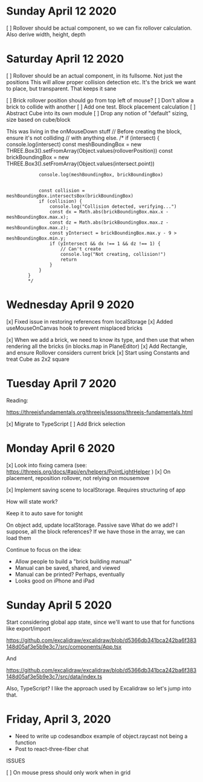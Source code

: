 # Sunday April 12 2020

[ ] Rollover should be actual component, so we can fix
    rollover calculation. Also derive width, height, depth

# Saturday April 12 2020

[ ] Rollover should be an actual component, in its fullsome. Not just the positions
        This will allow proper collision detection etc.
        It's the brick we want to place, but transparent. That keeps it sane

[ ] Brick rollover position should go from top left of mouse?
[ ] Don't allow a brick to collide with another
[ ] Add one test. Block placement calculation
[ ] Abstract Cube into its own module
[ ] Drop any notion of "default" sizing, size based on cube/block

This was living in the onMouseDown stuff
            // Before creating the block, ensure it's not colliding
            // with anything else.
            /*
            if (intersect) {
                console.log(intersect)
                const meshBoundingBox = new THREE.Box3().setFromArray(Object.values(rolloverPosition))
                const brickBoundingBox = new THREE.Box3().setFromArray(Object.values(intersect.point))

                console.log(meshBoundingBox, brickBoundingBox)


                const collision = meshBoundingBox.intersectsBox(brickBoundingBox)
                if (collision) {
                    console.log("Collision detected, verifying...")
                    const dx = Math.abs(brickBoundingBox.max.x - meshBoundingBox.max.x);
                    const dz = Math.abs(brickBoundingBox.max.z - meshBoundingBox.max.z);
                    const yIntersect = brickBoundingBox.max.y - 9 > meshBoundingBox.min.y;
                    if (yIntersect && dx !== 1 && dz !== 1) {
                        // Can't create
                        console.log("Not creating, collision!")
                        return
                    }
                }
            }
            */


# Wednesday April 9 2020

[x] Fixed issue in restoring references from localStorage
[x] Added useMouseOnCanvas hook to prevent misplaced bricks


[x] When we add a brick, we need to know its type, and then use that when rendering all the bricks (in blocks.map in PlaneEditor)
[x] Add Rectangle, and ensure Rollover considers current brick
[x] Start using Constants and treat Cube as 2x2 square

# Tuesday April 7 2020

Reading:

https://threejsfundamentals.org/threejs/lessons/threejs-fundamentals.html

[x] Migrate to TypeScript
[ ] Add Brick selection


# Monday April 6 2020

[x] Look into fixing camera (see: https://threejs.org/docs/#api/en/helpers/PointLightHelper )
[x] On placement, reposition rollover, not relying on mousemove

[x] Implement saving scene to localStorage. Requires structuring of app

How will state work?

Keep it to auto save for tonight

On object add, update localStorage. Passive save
What do we add? I suppose, all the block references? If we have those in the array, we can load them

Continue to focus on the idea:

- Allow people to build a "brick building manual"
- Manual can be saved, shared, and viewed
- Manual can be printed? Perhaps, eventually
- Looks good on iPhone and iPad


# Sunday April 5 2020

Start considering global app state, since we'll want to use that for functions like export/import

https://github.com/excalidraw/excalidraw/blob/d5366db341bca242ba6f383148d05af3e5b9e3c7/src/components/App.tsx

And

https://github.com/excalidraw/excalidraw/blob/d5366db341bca242ba6f383148d05af3e5b9e3c7/src/data/index.ts

Also, TypeScript? I like the approach used by Excalidraw so let's jump into that.

# Friday, April 3, 2020

- Need to write up codesandbox example of object.raycast not being a function
- Post to react-three-fiber chat

ISSUES

[ ] On mouse press should only work when in grid
